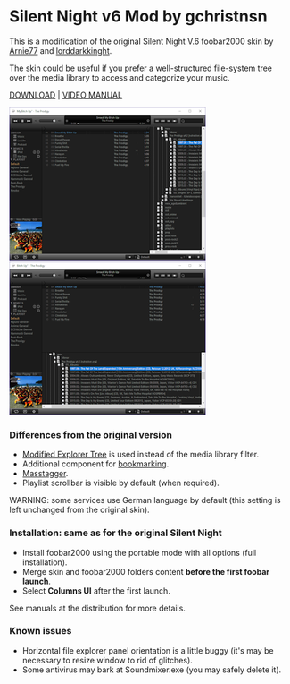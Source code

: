# Silent Night v6 Mod by gchristnsn

This is a modification of the original Silent Night V.6 foobar2000 skin by [Arnie77](http://arnie77.deviantart.com/art/Silent-Night-V-6-154667359) and [lorddarkkinght](http://lorddarknight.deviantart.com/art/Silent-Night-v6-2-687027257).

The skin could be useful if you prefer a well-structured file-system tree over the media library to access and categorize your music.

[DOWNLOAD](https://github.com/GChristensen/silentnight_v6_mod_foobar2000_skin/releases/download/v1(6.2)/silent_night_mod.zip) | [VIDEO MANUAL](http://youtube.com)

<img src="https://github.com/GChristensen/silentnight_v6_mod_foobar2000_skin/blob/master/screen1.png"/>&nbsp;&nbsp;<img src="https://github.com/GChristensen/silentnight_v6_mod_foobar2000_skin/blob/master/screen2.png"/>

### Differences from the original version

- [Modified Explorer Tree](https://github.com/GChristensen/foo_uie_explorer_mod) is used instead of the media library filter. 
- Additional component for [bookmarking](http://www.hydrogenaudio.org/forums/index.php?showtopic=46612&amp;hl=).
- [Masstagger](https://www.foobar2000.org/components/view/foo_masstag).
- Playlist scrollbar is visible by default (when required).

WARNING: some services use German language by default (this setting is left unchanged from the original skin).

### Installation: same as for the original Silent Night

- Install foobar2000 using the portable mode with all options (full installation).
- Merge skin and foobar2000 folders content **before the first foobar launch**.
- Select **Columns UI** after the first launch.

See manuals at the distribution for more details.

### Known issues

- Horizontal file explorer panel orientation is a little buggy (it's may be necessary to resize window to rid of glitches).
- Some antivirus may bark at Soundmixer.exe (you may safely delete it).